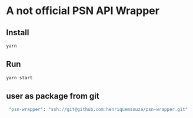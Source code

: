
# A not official PSN API Wrapper 


## Install
```sh
yarn
```

## Run
```sh
yarn start
```


## user as package from git
```sh
 "psn-wrapper": "ssh://git@github.com:henriquemsouza/psn-wrapper.git"
 ```